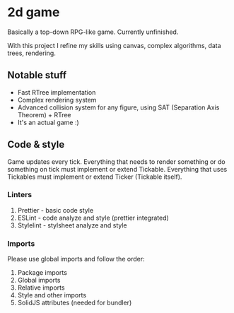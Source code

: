 # 2d game
Basically a top-down RPG-like game. Currently unfinished.

With this project I refine my skills using canvas, complex algorithms, data trees, rendering.

## Notable stuff
- Fast RTree implementation
- Complex rendering system
- Advanced collision system for any figure, using SAT (Separation Axis Theorem) + RTree
- It's an actual game :)

## Code & style
Game updates every tick. Everything that needs to render something or do something on tick must implement or extend Tickable.
Everything that uses Tickables must implement or extend Ticker (Tickable itself).

### Linters
1. Prettier - basic code style
2. ESLint - code analyze and style (prettier integrated)
3. Stylelint - stylsheet analyze and style

### Imports
Please use global imports and follow the order:
1. Package imports
2. Global imports
3. Relative imports
4. Style and other imports
5. SolidJS attributes (needed for bundler)
